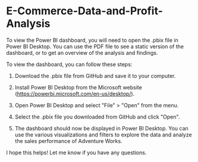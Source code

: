 # E-Commerce-Data-and-Profit-Analysis

To view the Power BI dashboard, you will need to open the .pbix file in Power BI Desktop. You can use the PDF file to see a static version of the dashboard, or to get an overview of the analysis and findings.

To view the dashboard, you can follow these steps:

1. Download the .pbix file from GitHub and save it to your computer.

2. Install Power BI Desktop from the Microsoft website (https://powerbi.microsoft.com/en-us/desktop/).

3. Open Power BI Desktop and select "File" > "Open" from the menu.

4. Select the .pbix file you downloaded from GitHub and click "Open".

5. The dashboard should now be displayed in Power BI Desktop. You can use the various visualizations and filters to explore the data and analyze the sales performance of Adventure Works.

I hope this helps! Let me know if you have any questions.
